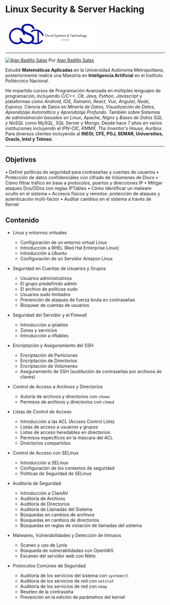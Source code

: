 # Linux Security & Server Hacking

![CST Logo](./assets/logo.png)

---

[![Alan Badillo Salas](https://avatars.githubusercontent.com/u/79223578?s=40&v=4 "Alan Badillo Salas")](https://github.com/dragonnomada) Por [Alan Badillo Salas](https://github.com/dragonnomada)

Estudié **Matemáticas Aplicadas** en la Universidad Autónoma Metropolitana, posteriormente realicé una Maestría en **Inteligencia Artificial** en el Instituto Politécnico Nacional.

He impartido cursos de Programación Avanzada en múltiples lenguajes de programación, incluyendo *C/C++, C#, Java, Python, Javascript* y plataformas como *Android, IOS, Xamarin, React, Vue, Angular, Node, Express*. Ciencia de Datos en *Minería de Datos, Visualización de Datos, Aprendizaje Automático y Aprendizaje Profundo*. También sobre *Sistemas de administración basados en Linux, Apache, Nignx* y *Bases de Datos SQL y NoSQL* como MySQL, SQL Server y Mongo. Desde hace 7 años en varios instituciones incluyendo el *IPN-CIC, KMMX, The Inventor's House, Auribox*. Para diversos clientes incluyendo al **INEGI, CFE, PGJ, SEMAR, Universities, Oracle, Intel y Telmex**.

---

## Objetivos

• Definir políticas de seguridad para contraseñas y cuentas de usuarios
• Protección de datos confidenciales con cifrado de Volúmenes de Disco
• Cómo filtrar tráfico en base a protocolos, puertos y direcciones IP
• Mitigar ataques Dos/DDos con reglas IPTables
• Cómo identificar un malware oculto en el sistema
• Accesos físicos y remotos: protección de ataques y autenticación multi-factor
• Auditar cambios en el sistema a través de Kernel

## Contenido

* Linux y entornos virtuales

	- Configuración de un entorno virtual Linux
	- Introducción a RHEL (Red Hat Enterprise Linux)
	- Introducción a Ubuntu
	- Configuración de un Servidor Amazon Linux

* Seguridad en Cuentas de Usuarios y Grupos

	- Usuarios administrativos
	- El grupo predefinido admin
	- El archivo de políticas sudo
	- Usuarios sudo limitados
	- Prevención de ataques de fuerza bruta en contraseñas
	- Bloquear de cuentas de usuarios

* Seguridad del Servidor y el Firewall

	- Introducción a iptables
	- Zonas y servicios
	- Introducción a nftables

* Encriptación y Aseguramiento del SSH 

	- Encriptación de Particiones
	- Encriptación de Directorios
	- Encriptación de Volúmenes
	- Aseguramiento de SSH (sustitución de contraseñas por archivos de claves)

* Control de Acceso a Archivos y Directorios

	- Autoria de archivos y directorios con `chown`
	- Permisos de archivos y directorios con `chmod`

* Listas de Control de Acceso

	- Introducción a las ACL (Access Control Lists)
	- Listas de acceso a usuarios y grupos
	- Listas de acceso heredables en directorios
	- Permisos específicos en la máscara del ACL
	- Directorios compartidos

* Control de Acceso con SELinux

	- Introducción a SELinux
	- Configuración de los contextos de seguridad
	- Políticas de Seguridad de SELinux

* Auditoría de Seguridad

	- Introducción a ClamAV
	- Auditoría de Archivos
	- Auditoría de Directorios
	- Auditoría de Llamadas del Sistema
	- Búsquedas en cambios de archivos
	- Búsquedas en cambios de directorios
	- Búsquedas en reglas de violación de llamadas del sistema

* Malwares, Vulnerabilidades y Detección de Intrusos

	- Scaneo y uso de Lynis
	- Búsqueda de vulnerabilidades con OpenVAS
	- Escaneo del servidor web con Nikto

* Protocolos Comúnes de Seguridad

	- Auditoría de los servicios del sistema con `systemctl`
	- Auditoría de los servicios de red con `netstat`
	- Auditoría de los servicios de red con `nmap`
	- Reseteo de la contraseña
	- Prevención en la edición de parámetros del kernel
